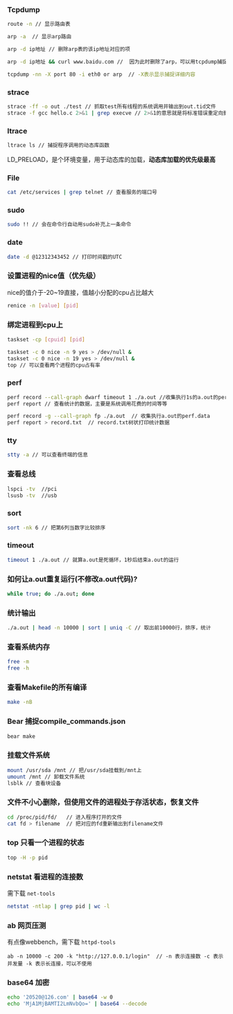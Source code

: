 ### Tcpdump

```bash
route -n // 显示路由表

arp -a  // 显示arp路由

arp -d ip地址 // 删除arp表的该ip地址对应的项

arp -d ip地址 && curl www.baidu.com //  因为此时删除了arp，可以用tcpdump捕捉arp协议包

tcpdump -nn -X port 80 -i eth0 or arp  // -X表示显示捕捉详细内容
```

### strace
```bash
strace -ff -o out ./test // 抓取test所有线程的系统调用并输出到out.tid文件
strace -f gcc hello.c 2>&1 | grep execve // 2>&1的意思就是将标准错误重定向到标准输出，这里标准输出已经重定向到了 /dev/null
```

### ltrace
```bash
ltrace ls // 捕捉程序调用的动态库函数
```
LD_PRELOAD，是个环境变量，用于动态库的加载，**动态库加载的优先级最高**
### File
```bash
cat /etc/services | grep telnet // 查看服务的端口号
```

### sudo
```bash
sudo !! // 会在命令行自动用sudo补充上一条命令
```

### date
```bash
date -d @12312343452 // 打印时间戳的UTC
```

### 设置进程的nice值（优先级）
nice的值介于-20~19直接，值越小分配的cpu占比越大
```bash
renice -n [value] [pid]
```

### 绑定进程到cpu上
```bash
taskset -cp [cpuid] [pid]

taskset -c 0 nice -n 9 yes > /dev/null &
taskset -c 0 nice -n 19 yes > /dev/null &
top // 可以查看两个进程的cpu占有率
```
### perf
```bash
perf record --call-graph dwarf timeout 1 ./a.out //收集执行1s的a.out的perf.data
perf report // 查看统计的数据，主要是系统调用花费的时间等等

perf record -g --call-graph fp ./a.out  // 收集执行a.out的perf.data
perf report > record.txt  // record.txt树状打印统计数据
```
### tty
```bash
stty -a // 可以查看终端的信息
```

###  查看总线
```bash
lspci -tv  //pci
lsusb -tv  //usb
```

### sort
```bash
sort -nk 6 // 把第6列当数字比较排序
```

### timeout
```bash
timeout 1 ./a.out // 就算a.out是死循环，1秒后结束a.out的运行
```

### 如何让a.out重复运行(不修改a.out代码)?
```bash
while true; do ./a.out; done
```

### 统计输出
```bash
./a.out | head -n 10000 | sort | uniq -C // 取出前10000行，排序，统计
```

### 查看系统内存
```bash
free -m
free -h
```

### 查看Makefile的所有编译
```bash
make -nB
```

### Bear 捕捉compile_commands.json
```bash
bear make
```

### 挂载文件系统
```bash
mount /usr/sda /mnt // 把/usr/sda挂载到/mnt上
umount /mnt // 卸载文件系统
lsblk // 查看块设备
```

### 文件不小心删除，但使用文件的进程处于存活状态，恢复文件
```bash
cd /proc/pid/fd/   // 进入程序打开的文件
cat fd > filename  // 把对应的fd重新输出到filename文件
```

### top 只看一个进程的状态
```bash
top -H -p pid
```

### netstat 看进程的连接数
需下载 `net-tools`
```bash
netstat -ntlap | grep pid | wc -l
```

### ab 网页压测
有点像webbench，需下载 `httpd-tools`
```
ab -n 10000 -c 200 -k "http://127.0.0.1/login"  // -n 表示连接数 -c 表示并发量 -k 表示长连接，可以不使用
```

### base64 加密
```bash
echo '20520@126.com' | base64 -w 0
echo 'MjA1MjBAMTI2LmNvbQo=' | base64 --decode
```
